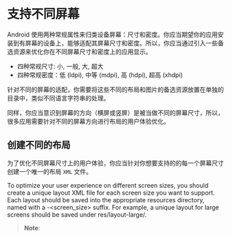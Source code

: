 # 支持不同屏幕

Android 使用两种常规属性来归类设备屏幕：尺寸和密度。你应当期望你的应用安装到有屏幕的设备上，能够适配其屏幕尺寸和密度。所以，你应当通过引入一些备选资源来优化你在不同屏幕尺寸和密度上的应用显示。

* 四种常规尺寸: 小, 一般, 大, 超大  
* 四种常规密度：低 (ldpi), 中等 (mdpi), 高 (hdpi), 超高 (xhdpi)

针对不同的屏幕的适配，你需要将这些不同的布局和图片的备选资源放置在单独的目录中，类似不同语言字符串的处理。

同样，你应当意识到屏幕的方向（横屏或竖屏）是被当做不同的屏幕尺寸，所以，很多应用需要针对不同的屏幕方向进行布局的用户体验优化。

## 创建不同的布局

为了优化不同屏幕尺寸上的用户体验，你应当针对你想要支持的的每一个屏幕尺寸创建一个唯一的布局 `XML` 文件。

To optimize your user experience on different screen sizes, you should create a unique layout XML file for each screen size you want to support. Each layout should be saved into the appropriate resources directory, named with a -<screen_size> suffix. For example, a unique layout for large screens should be saved under res/layout-large/.


> **Note**:





